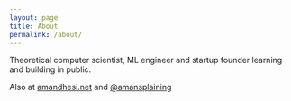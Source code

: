 ```yaml
---
layout: page
title: About
permalink: /about/
---
```


Theoretical computer scientist, ML engineer and startup founder learning and building in public.

Also at [amandhesi.net](https://amandhesi.net/about/) and [@amansplaining](https://x.com/amansplaining)
